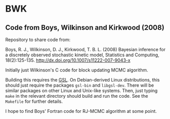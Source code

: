 # BWK

## Code from Boys, Wilkinson and Kirkwood (2008)

Repository to share code from:

Boys, R. J., Wilkinson, D. J., Kirkwood, T. B. L. (2008) Bayesian inference for a discretely observed stochastic kinetic model, Statistics and Computing, 18(2):125-135. http://dx.doi.org/10.1007/s11222-007-9043-x

Initially just Wilkinson's C code for block updating MCMC algorithm.

Building this requires the [GSL](https://www.gnu.org/software/gsl/). On Debian-derived Linux distributions, this should just require the packages `gsl-bin` and `libgsl-dev`. There will be similar packages on other Linux and Unix-like systems. Then, just typing `make` in the relevant directory should build and run the code. See the `Makefile` for further details.


I hope to find Boys' Fortran code for RJ-MCMC algorithm at some point.


